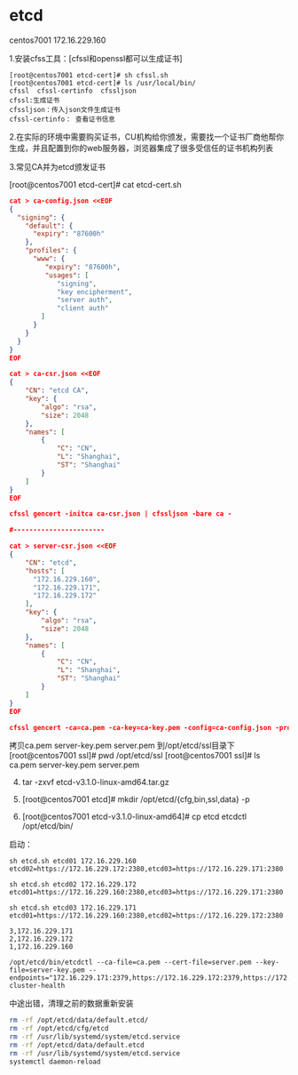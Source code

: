 # etcd

centos7001	172.16.229.160

1.安装cfss工具：[cfssl和openssl都可以生成证书]

	[root@centos7001 etcd-cert]# sh cfssl.sh
	[root@centos7001 etcd-cert]# ls /usr/local/bin/
	cfssl  cfssl-certinfo  cfssljson
	cfssl:生成证书
	cfssljson：传入json文件生成证书
	cfssl-certinfo： 查看证书信息



2.在实际的环境中需要购买证书，CU机构给你颁发，需要找一个证书厂商他帮你生成，并且配置到你的web服务器，浏览器集成了很多受信任的证书机构列表



3.常见CA并为etcd颁发证书

[root@centos7001 etcd-cert]# cat etcd-cert.sh 

```json
cat > ca-config.json <<EOF
{
  "signing": {
    "default": {
      "expiry": "87600h"
    },
    "profiles": {
      "www": {
         "expiry": "87600h",
         "usages": [
            "signing",
            "key encipherment",
            "server auth",
            "client auth"
        ]
      }
    }
  }
}
EOF

cat > ca-csr.json <<EOF
{
    "CN": "etcd CA",
    "key": {
        "algo": "rsa",
        "size": 2048
    },
    "names": [
        {
            "C": "CN",
            "L": "Shanghai",
            "ST": "Shanghai"
        }
    ]
}
EOF

cfssl gencert -initca ca-csr.json | cfssljson -bare ca -

#-----------------------

cat > server-csr.json <<EOF
{
    "CN": "etcd",
    "hosts": [
      "172.16.229.160",
      "172.16.229.171",
      "172.16.229.172"
    ],
    "key": {
        "algo": "rsa",
        "size": 2048
    },
    "names": [
        {
            "C": "CN",
            "L": "Shanghai",
            "ST": "Shanghai"
        }
    ]
}
EOF

cfssl gencert -ca=ca.pem -ca-key=ca-key.pem -config=ca-config.json -profile=www server-csr.json | cfssljson -bare server
```



拷贝ca.pem  server-key.pem  server.pem	到/opt/etcd/ssl目录下
[root@centos7001 ssl]# pwd
/opt/etcd/ssl
[root@centos7001 ssl]# ls
ca.pem  server-key.pem  server.pem	



4. tar -zxvf etcd-v3.1.0-linux-amd64.tar.gz

   

5. [root@centos7001 etcd]# mkdir /opt/etcd/{cfg,bin,ssl,data} -p

   

6. [root@centos7001 etcd-v3.1.0-linux-amd64]# cp etcd etcdctl /opt/etcd/bin/

启动：

```shell
sh etcd.sh etcd01 172.16.229.160 etcd02=https://172.16.229.172:2380,etcd03=https://172.16.229.171:2380

sh etcd.sh etcd02 172.16.229.172 etcd01=https://172.16.229.160:2380,etcd03=https://172.16.229.171:2380

sh etcd.sh etcd03 172.16.229.171 etcd01=https://172.16.229.160:2380,etcd02=https://172.16.229.172:2380

3,172.16.229.171
2,172.16.229.172
1,172.16.229.160

/opt/etcd/bin/etcdctl --ca-file=ca.pem --cert-file=server.pem --key-file=server-key.pem --endpoints="172.16.229.171:2379,https://172.16.229.172:2379,https://172.16.229.160:2379"  cluster-health
```



中途出错，清理之前的数据重新安装

```bash
rm -rf /opt/etcd/data/default.etcd/
rm -rf /opt/etcd/cfg/etcd
rm -rf /usr/lib/systemd/system/etcd.service
rm -rf /opt/etcd/data/default.etcd
rm -rf /usr/lib/systemd/system/etcd.service
systemctl daemon-reload
```

